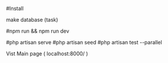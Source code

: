 #Install 

make database (task)

#npm run && npm run dev

#php artisan serve
#php artisan seed
#php artisan test --parallel

Vist Main page  ( localhost:8000/ )

